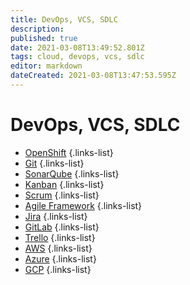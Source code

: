 ```yaml
---
title: DevOps, VCS, SDLC
description: 
published: true
date: 2021-03-08T13:49:52.801Z
tags: cloud, devops, vcs, sdlc
editor: markdown
dateCreated: 2021-03-08T13:47:53.595Z
---
```


# DevOps, VCS, SDLC
- [OpenShift](/training/cloud_and_devops/tbd)
{.links-list}
- [Git](/training/cloud_and_devops/tbd)
{.links-list}
- [SonarQube](/training/cloud_and_devops/tbd)
{.links-list}
- [Kanban](/training/cloud_and_devops/tbd)
{.links-list}
- [Scrum](/training/cloud_and_devops/tbd)
{.links-list}
- [Agile Framework](/training/cloud_and_devops/tbd)
{.links-list}
- [Jira](/training/cloud_and_devops/tbd)
{.links-list}
- [GitLab](/training/cloud_and_devops/tbd)
{.links-list}
- [Trello](/training/cloud_and_devops/tbd)
{.links-list}
- [AWS](/training/cloud_and_devops/devops_vcs_sdlc/aws)
{.links-list}
- [Azure](/training/cloud_and_devops/devops_vcs_sdlc/azure)
{.links-list}
- [GCP](/training/cloud_and_devops/devops_vcs_sdlc/gcp)
{.links-list}